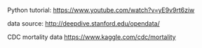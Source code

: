 Python tutorial:
https://www.youtube.com/watch?v=yE9v9rt6ziw

data source:
http://deepdive.stanford.edu/opendata/

CDC mortality data
https://www.kaggle.com/cdc/mortality

